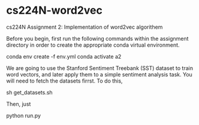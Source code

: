 # cs224N-word2vec

cs224N Assignment 2: Implementation of word2vec algorithem


Before you begin, first run the following commands within the assignment directory in order
to create the appropriate conda virtual environment.

conda env create -f env.yml
conda activate a2

We are going to use the Stanford Sentiment Treebank (SST) dataset to train word
vectors, and later apply them to a simple sentiment analysis task. You will need to fetch the datasets
firrst. To do this,

sh get_datasets.sh

Then, just 

python run.py
